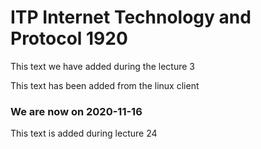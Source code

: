 # ITP Internet Technology and Protocol 1920

This text we have added during the lecture 3

This text has been added from the linux client

### We are now on 2020-11-16

This text is added during lecture 24